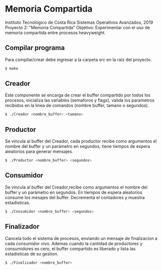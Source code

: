 # Memoria Compartida
Instituto Tecnológico de Costa Rica
Sistemas Operativos Avanzados, 2019
Proyecto 2: "Memoria Compartida"
Objetivo: Experimentar  con  el  uso de  memoria  compartida  entre  procesos heavyweight. 

## Compilar programa
Para compilar/crear debe ingresar a la carpeta src en la raiz del proyecto.
```sh
$ make
```

## Creador
Este componente se encarga de crear el buffer compartido por todos los procesos, inicializa las variables (semaforos y flags), valida los parametros recibidos en la linea de comandos (nombre buffer, tamano o segundos).
```sh
$ ./Creador <nombre_buffer> <tamano>
```

## Productor
Se vincula al  buffer del Creador, cada productor recibe como argumentos el nombre del buffer y un parámetro en segundos, tiene tiempos de espera aleatorios para generar mensajes.
```sh
$ ./Productor <nombre_buffer> <segundos>
```

## Consumidor
Se vincula al  buffer del Creador,recibe como argumentos el nombre del buffer y un parámetro en segundos.	En tiempos de espera aleatorios consume los mesajes del buffer. Decrementa el contadores y muestra estadisticas.
```sh
$ ./Consumidor <nombre_buffer> <segundos> 
```

## Finalizador
Cancela todo el sistema de procesos, enviando un mensaje de finalizacion a cada consumidor vivo. Ademas cuando la cantidad de productores y consumidores es cero, el buffer compartido es liberado y lista las estadisticas de su gestion. 
```sh
$ ./Finalizador <nombre_buffer>
```